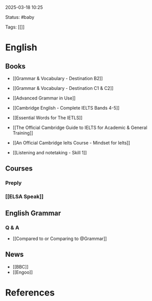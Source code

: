 2025-03-18 10:25

Status: #baby 

Tags: [[]]

# English

## Books

- [[Grammar & Vocabulary - Destination B2]]
- [[Grammar & Vocabulary - Destination C1 & C2]]
- [[Advanced Grammar in Use]]
- [[Cambridge English - Complete IELTS Bands 4-5]]

- [[Essential Words for The IETLS]]
- [[The Official Cambridge Guide to IELTS for Academic & General Training]]
- [[An Official Cambridge Ielts Course - Mindset for Ielts]]
- [[Listening and notetaking - Skill 1]]

## Courses

### Preply

### [[ELSA Speak]]


## English Grammar

### Q & A

- [[Compared to or Comparing to @Grammar]]

## News

- [[BBC]]
- [[Engoo]]





# References